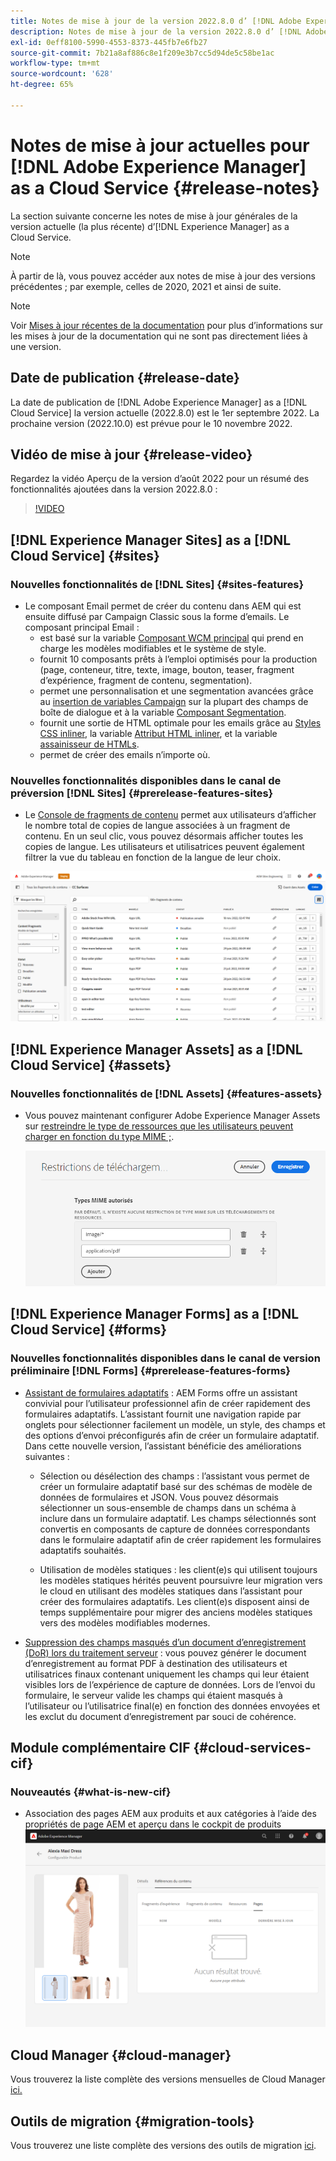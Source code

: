 ```yaml
---
title: Notes de mise à jour de la version 2022.8.0 d’ [!DNL Adobe Experience Manager] as a Cloud Service.
description: Notes de mise à jour de la version 2022.8.0 d’ [!DNL Adobe Experience Manager] as a Cloud Service.
exl-id: 0eff8100-5990-4553-8373-445fb7e6fb27
source-git-commit: 7b21a8af886c8e1f209e3b7cc5d94de5c58be1ac
workflow-type: tm+mt
source-wordcount: '628'
ht-degree: 65%

---
```


# Notes de mise à jour actuelles pour [!DNL Adobe Experience Manager] as a Cloud Service {#release-notes}

La section suivante concerne les notes de mise à jour générales de la version actuelle (la plus récente) d’[!DNL Experience Manager] as a Cloud Service.

>[!NOTE]
>
>À partir de là, vous pouvez accéder aux notes de mise à jour des versions précédentes ; par exemple, celles de 2020, 2021 et ainsi de suite.

>[!NOTE]
>
>Voir [Mises à jour récentes de la documentation](https://experienceleague.adobe.com/docs/experience-manager-release-information/aem-release-updates/doc-updates/documentation-updates.html?lang=fr) pour plus d’informations sur les mises à jour de la documentation qui ne sont pas directement liées à une version.

## Date de publication {#release-date}

La date de publication de [!DNL Adobe Experience Manager] as a [!DNL Cloud Service] la version actuelle (2022.8.0) est le 1er septembre 2022.
La prochaine version (2022.10.0) est prévue pour le 10 novembre 2022.

## Vidéo de mise à jour {#release-video}

Regardez la vidéo Aperçu de la version d’août 2022 pour un résumé des fonctionnalités ajoutées dans la version 2022.8.0 :

>[!VIDEO](https://video.tv.adobe.com/v/346608/?quality=12)

## [!DNL Experience Manager Sites] as a [!DNL Cloud Service] {#sites}

### Nouvelles fonctionnalités de [!DNL Sites] {#sites-features}

* Le composant Email permet de créer du contenu dans AEM qui est ensuite diffusé par Campaign Classic sous la forme d’emails. Le composant principal Email :
   * est basé sur la variable [Composant WCM principal](https://github.com/adobe/aem-core-wcm-components) qui prend en charge les modèles modifiables et le système de style.
   * fournit 10 composants prêts à l’emploi optimisés pour la production (page, conteneur, titre, texte, image, bouton, teaser, fragment d’expérience, fragment de contenu, segmentation).
   * permet une personnalisation et une segmentation avancées grâce au [insertion de variables Campaign](https://github.com/adobe/aem-core-email-components/wiki/RTE-Personalization) sur la plupart des champs de boîte de dialogue et à la variable [Composant Segmentation](https://github.com/adobe/aem-core-email-components/wiki/Segmentation-component-(Technical-Documentation)).
   * fournit une sortie de HTML optimale pour les emails grâce au [Styles CSS inliner](https://github.com/adobe/aem-core-email-components/wiki/HTML-Inliner:-Technical-documentation), la variable [Attribut HTML inliner](https://github.com/adobe/aem-core-email-components/wiki/HTML-Inliner:-Technical-documentation), et la variable [assainisseur de HTMLs](https://github.com/adobe/aem-core-email-components/wiki/HTML-sanitizing:-Technical-documentation).
   * permet de créer des emails n’importe où.

### Nouvelles fonctionnalités disponibles dans le canal de préversion [!DNL Sites] {#prerelease-features-sites}

* Le [Console de fragments de contenu](/help/sites-cloud/administering/content-fragments/content-fragments-console.md) permet aux utilisateurs d’afficher le nombre total de copies de langue associées à un fragment de contenu. En un seul clic, vous pouvez désormais afficher toutes les copies de langue. Les utilisateurs et utilisatrices peuvent également filtrer la vue du tableau en fonction de la langue de leur choix.

![Langues de fragments de contenu](/help/release-notes/assets/cfconsole-languages.png)

## [!DNL Experience Manager Assets] as a [!DNL Cloud Service] {#assets}

### Nouvelles fonctionnalités de [!DNL Assets] {#features-assets}

* Vous pouvez maintenant configurer Adobe Experience Manager Assets sur [restreindre le type de ressources que les utilisateurs peuvent charger en fonction du type MIME ;](/help/assets/configure-asset-upload-restrictions.md).

   ![Restrictions de téléchargement des ressources](/help/assets/assets/asset-upload-restrictions.png)

## [!DNL Experience Manager Forms] as a [!DNL Cloud Service] {#forms}

### Nouvelles fonctionnalités disponibles dans le canal de version préliminaire [!DNL Forms] {#prerelease-features-forms}

* [Assistant de formulaires adaptatifs](/help/forms/creating-adaptive-form.md) : AEM Forms offre un assistant convivial pour l’utilisateur professionnel afin de créer rapidement des formulaires adaptatifs. L’assistant fournit une navigation rapide par onglets pour sélectionner facilement un modèle, un style, des champs et des options d’envoi préconfigurés afin de créer un formulaire adaptatif. Dans cette nouvelle version, l’assistant bénéficie des améliorations suivantes :

   * Sélection ou désélection des champs : l’assistant vous permet de créer un formulaire adaptatif basé sur des schémas de modèle de données de formulaires et JSON. Vous pouvez désormais sélectionner un sous-ensemble de champs dans un schéma à inclure dans un formulaire adaptatif. Les champs sélectionnés sont convertis en composants de capture de données correspondants dans le formulaire adaptatif afin de créer rapidement les formulaires adaptatifs souhaités.

   * Utilisation de modèles statiques : les client(e)s qui utilisent toujours les modèles statiques hérités peuvent poursuivre leur migration vers le cloud en utilisant des modèles statiques dans l’assistant pour créer des formulaires adaptatifs. Les client(e)s disposent ainsi de temps supplémentaire pour migrer des anciens modèles statiques vers des modèles modifiables modernes.

* [Suppression des champs masqués d’un document d’enregistrement (DoR) lors du traitement serveur](/help/forms/generate-document-of-record-for-non-xfa-based-adaptive-forms.md) : vous pouvez générer le document d’enregistrement au format PDF à destination des utilisateurs et utilisatrices finaux contenant uniquement les champs qui leur étaient visibles lors de l’expérience de capture de données. Lors de l’envoi du formulaire, le serveur valide les champs qui étaient masqués à l’utilisateur ou l’utilisatrice final(e) en fonction des données envoyées et les exclut du document d’enregistrement par souci de cohérence.

## Module complémentaire CIF {#cloud-services-cif}

### Nouveautés {#what-is-new-cif}

* Association des pages AEM aux produits et aux catégories à l’aide des propriétés de page AEM et aperçu dans le cockpit de produits
   ![Association de page du cockpit de produits](/help/assets/CIF/product_cockpit_page_association.png)

## Cloud Manager {#cloud-manager}

Vous trouverez la liste complète des versions mensuelles de Cloud Manager [ici.](/help/implementing/cloud-manager/release-notes/current.md)

## Outils de migration {#migration-tools}

Vous trouverez une liste complète des versions des outils de migration [ici](/help/journey-migration/release-notes/release-notes-migration-tools-current.md).
